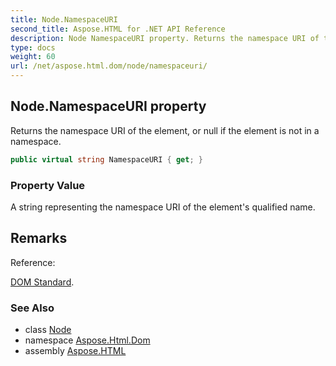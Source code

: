 ```yaml
---
title: Node.NamespaceURI
second_title: Aspose.HTML for .NET API Reference
description: Node NamespaceURI property. Returns the namespace URI of the element or null if the element is not in a namespace
type: docs
weight: 60
url: /net/aspose.html.dom/node/namespaceuri/
---
```

## Node.NamespaceURI property

Returns the namespace URI of the element, or null if the element is not in a namespace.

```csharp
public virtual string NamespaceURI { get; }
```

### Property Value

A string representing the namespace URI of the element's qualified name.

## Remarks

Reference:

[DOM Standard](https://dom.spec.whatwg.org/#dom-element-namespaceuri).

### See Also

* class [Node](../)
* namespace [Aspose.Html.Dom](../../../aspose.html.dom/)
* assembly [Aspose.HTML](../../../)

